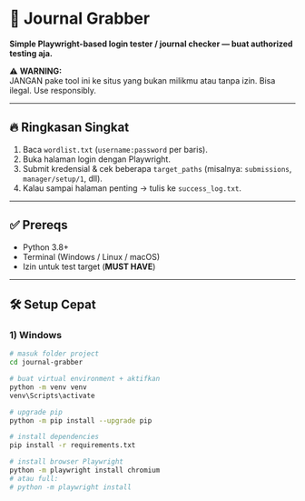 # 📘 Journal Grabber

**Simple Playwright-based login tester / journal checker — buat authorized testing aja.**

⚠️ **WARNING:**  
JANGAN pake tool ini ke situs yang bukan milikmu atau tanpa izin. Bisa ilegal. Use responsibly.  

---

## 🔥 Ringkasan Singkat
1. Baca `wordlist.txt` (`username:password` per baris).  
2. Buka halaman login dengan Playwright.  
3. Submit kredensial & cek beberapa `target_paths` (misalnya: `submissions`, `manager/setup/1`, dll).  
4. Kalau sampai halaman penting → tulis ke `success_log.txt`.  

---

## ✅ Prereqs
- Python 3.8+  
- Terminal (Windows / Linux / macOS)  
- Izin untuk test target (**MUST HAVE**)  

---

## 🛠️ Setup Cepat

### 1) Windows
```bash
# masuk folder project
cd journal-grabber

# buat virtual environment + aktifkan
python -m venv venv
venv\Scripts\activate

# upgrade pip
python -m pip install --upgrade pip

# install dependencies
pip install -r requirements.txt

# install browser Playwright
python -m playwright install chromium
# atau full:
# python -m playwright install

